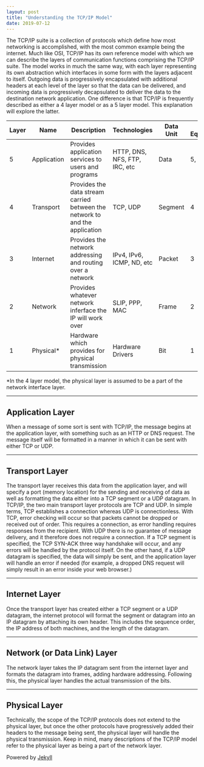 ```yaml
---
layout: post
title: "Understanding the TCP/IP Model"
date: 2019-07-12
---
```


The TCP/IP suite is a collection of protocols which define how most networking is accomplished, with the most common example being the internet. Much like OSI, TCP/IP has its own reference model with which we can describe the layers of communication functions comprising the TCP/IP suite. The model works in much the same way, with each layer representing its own abstraction which interfaces in some form with the layers adjacent to itself. Outgoing data is progressively encapsulated with additional headers at each level of the layer so that the data can be delivered, and incoming data is progressively decapsulated to deliver the data to the destination network application. One difference is that TCP/IP is frequently described as either a 4 layer model or as a 5 layer model. This explanation will explore the latter.  

| Layer | Name | Description | Technologies | Data Unit | OSI Equivilent |  
|-------|-------|-------|-------|-------|-------|  
| 5 | Application | Provides application services to users and programs | HTTP, DNS, NFS, FTP, IRC, etc | Data | 5, 6, 7 |  
| 4 | Transport | Provides the data stream carried between the network to and the application | TCP, UDP | Segment | 4  |  
| 3 | Internet | Provides the network addressing and routing over a network | IPv4, IPv6, ICMP, ND, etc | Packet | 3 |  
| 2 | Network | Provides whatever network inferface the IP will work over | SLIP, PPP, MAC | Frame | 2 |  
| 1 | Physical* | Hardware which provides for physical transmission | Hardware Drivers  | Bit | 1 |  

*In the 4 layer model, the physical layer is assumed to be a part of the network interface layer.  
<hr>  
<h2>Application Layer</h2>  
When a message of some sort is sent with TCP/IP, the message begins at the application layer, with something such as an HTTP or DNS request. The message itself will be formatted in a manner in which it can be sent with either TCP or UDP.  
<hr>  
<h2>Transport Layer</h2>  
The transport layer receives this data from the application layer, and will specify a port (memory location) for the sending and receiving of data as well as formatting the data either into a TCP segment or a UDP datagram. In TCP/IP, the two main transport layer protocols are TCP and UDP. In simple terms, TCP establishes a connection whereas UDP is connectionless. With TCP, error checking will occur so that packets cannot be dropped or received out of order. This requires a connection, as error handling requires responses from the recipient. With UDP there is no guarantee of message delivery, and it therefore does not require a connection. If a TCP segment is specified, the TCP SYN-ACK three way handshake will occur, and any errors will be handled by the protocol itself. On the other hand, if a UDP datagram is specified, the data will simply be sent, and the application layer will handle an error if needed (for example, a dropped DNS request will simply result in an error inside your web browser.)  
<hr>  
<h2>Internet Layer</h2>  
Once the transport layer has created either a TCP segment or a UDP datagram, the internet protocol will format the segment or datagram into an IP datagram by attaching its own header. This includes the sequence order, the IP address of both machines, and the length of the datagram.  
<hr>  
<h2>Network (or Data Link) Layer</h2>  
The network layer takes the IP datagram sent from the internet layer and formats the datagram into frames, adding hardware addressing. Following this, the physical layer handles the actual transmission of the bits.
<hr>  
<h2>Physical Layer</h2>  
Technically, the scope of the TCP/IP protocols does not extend to the physical layer, but once the other protocols have progressively added their headers to the message being sent, the physical layer will handle the physical transmission. Keep in mind, many descriptions of the TCP/IP model refer to the physical layer as being a part of the network layer.  

Powered by [Jekyll](http://jekyllrb.com)
